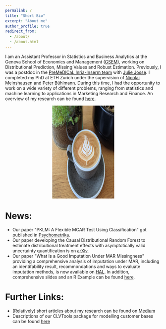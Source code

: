 ```yaml
---
permalink: /
title: "Short Bio"
excerpt: "About me"
author_profile: true
redirect_from: 
  - /about/
  - /about.html
---
```



<style>
  .image-container{
    display: flex;
    justify-content: center;
    margin-bottom: 20px;
  }
  </style>


I am an Assistant Professor in Statistics and Business Analytics at the Geneva School of Economics and Management ([GSEM](https://www.unige.ch/gsem/en/)), working on Distributional Prediction, Missing Values and Robust Estimation. Previously, I was a postdoc in the [PreMeDICaL Inria-Inserm team](https://team.inria.fr/premedical/) with [Julie Josse](https://juliejosse.com/). I completed my PhD at ETH Zurich under the supervision of [Nicolai Meinshausen](https://people.math.ethz.ch/~nicolai/) and [Peter Bühlmann](https://people.math.ethz.ch/~buhlmann/). During this time, I had the opportunity to work on a wide variety of different problems, ranging from statistics and machine learning to applications in Marketing Research and Finance. An overview of my research can be found [here](/files/Research_Overview.pdf).


<div class="image-container">
<img src="/images/coffee.jpeg" alt="Self made coffee" width="200" height="300">
</div>

News:
=============
* Our paper "PKLM: A Flexible MCAR Test Using Classification" got published in [Psychometrika](https://www.cambridge.org/core/journals/psychometrika/article/pklm-a-flexible-mcar-test-using-classification/68F862DF2B90A57D4A2830E486D36C23).
* Our paper developing the Causal Distributional Random Forest to estimate distributional treatment effects with asymptotically valid uncertainty quantification is on [arXiv](https://arxiv.org/abs/2411.08778).
* Our paper "What Is a Good Imputation Under MAR Missingness" providing a comprehensive analysis of imputation under MAR, including an identifability result, recommondations and ways to evaluate imputation methods, is now available on [HAL](https://hal.science/hal-04521894). In addition, comprehensive slides and an R Example can be found [here](/files/Final.zip).



Further Links:
=============
* (Relatively) short articles about my research can be found on [Medium](https://medium.com/@jeffrey_85949)
* Descriptions of our CLVTools package for modelling customer bases can be found [here](https://www.clvtools.com/)


